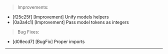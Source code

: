 > Improvements:
- [f25c25f] [Improvement] Unify models helpers
- [0a3a4c1] [Improvement] Pass model tokens as integers

> Bug Fixes:
- [d08ecd7] [BugFix] Proper imports


---
